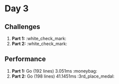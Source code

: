 # Day 3

## Challenges
<ol>
    <li><b>Part 1:</b> :white_check_mark:</li>
    <li><b>Part 2:</b> :white_check_mark:</li>
</ol>

## Performance
<ol>
    <li><b>Part 1:</b> Go (192 lines) 3.051ms :moneybag:</li>
    <li><b>Part 2:</b> Go (198 lines) 41.1451ms :3rd_place_medal:</li>
</ol>
